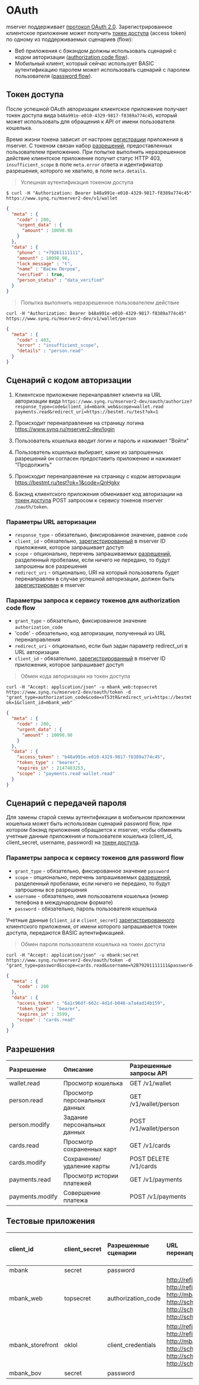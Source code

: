 
# OAuth

mserver поддерживает [протокол OAuth 2.0](http://oauth.net/2/).
Зарегистрированное клиентское приложение может получить [токен доступа](#token-dostupa) (access token) по одному из поддерживаемых сценариев (flow):

* Веб приложения с бэкэндом должны использовать сценарий с кодом авторизации ([authorization code flow](http://tools.ietf.org/html/rfc6749#section-1.3.1)).
* Мобильный клиент, который сейчас использует BASIC аутентификацию паролем может использовать сценарий с паролем пользователя 
([password flow](http://tools.ietf.org/html/rfc6749#section-1.3.3)).

## Токен доступа

После успешной OAuth авторизации клиентское приложение получает токен доступа вида 
`b48a991e-e010-4329-9817-f8389a774c45`, который может использовать для обращения к API от имени пользователя кошелька. 

Время жизни токена зависит от настроек [регистрации](#testovye-prilozheniya) приложения в mserver. 
С токеном связан набор [разрешений](#razresheniya), предоставленных пользователем приложению. 
При попытке выполнить неразрешенное действие клиентское приложение получит статус HTTP 403, `insufficient_scope` в поле `meta.error` ответа и идентификатор разрешения, которого не хватило, в поле `meta.details`.

> Успешная аутентификация токеном доступа

```shell
$ curl -H "Authorization: Bearer b48a991e-e010-4329-9817-f8389a774c45" https://www.synq.ru/mserver2-dev/v1/wallet
```

```json
{
  "meta" : {
    "code" : 200,
    "urgent_data" : {
      "amount" : 10098.98
    }
  },
  "data" : {
    "phone" : "+79261111111",
    "amount" : 10098.98,
    "lock_message" : "t",
    "name" : "Васян Петров",
    "verified" : true,
    "person_status" : "data_verified"
  }
}
```

> Попытка выполнить неразрешенное пользователем действие


```shell
curl -H "Authorization: Bearer b48a991e-e010-4329-9817-f8389a774c45" https://www.synq.ru/mserver2-dev/v1/wallet/person
```
```json
{
  "meta" : {
    "code" : 403,
    "error" : "insufficient_scope",
    "details" : "person.read"
  }
}
```

## Сценарий с кодом авторизации

1. Клиентское приложение перенаправляет клиента на URL авторизации вида `https://www.synq.ru/mserver2-dev/oauth/authorize?response_type=code&client_id=mbank_web&scope=wallet.read payments.read&redirect_uri=https://bestmt.ru/test?ok=1`

2. Происходит перенаправление на страницу логина https://www.synq.ru/mserver2-dev/login

3. Пользователь кошелька вводит логин и пароль и нажимает "Войти"

4. Пользователь кошелька выбирает, какие из запрошенных разрешений он согласен предоставить приложению и нажимает "Продолжить"

5. Происходит перенаправление на страницу с кодом авторизации https://bestmt.ru/test?ok=1&code=QnHgkv

6. Бэкэнд клиентского приложения обменивает код авторизации на [токен доступа](#token-dostupa) POST запросом к сервису токенов mserver `/oauth/token`.

### Параметры URL авторизации
 
 * `response_type` - обязательно, фиксированное значение, равное `code`
 * `client_id` - обязательно, [зарегистрированный](#testovye-prilozheniya) в mserver ID приложения, которое запрашивает доступ
 * `scope` - опционально, перечень запрашиваемых [разрешений](#razresheniya), разделенный пробелами, если ничего не передано, то будут запрошены все разрешения
 * `redirect_uri` - опционально, URI на который пользователь будет перенаправлен в случае успешной авторизации, должен быть [зарегистрирован](#testovye-prilozheniya) в mserver

### Параметры запроса к сервису токенов для authorization code flow

* `grant_type` - обязательно, фиксированное значение `authorization_code`
* 'code' - обязательно, код авторизации, полученный из URL перенаправления
* `redirect_uri` - опционально, если был задан параметр redirect_uri в URL авторизации
* `client_id` - обязательно, [зарегистрированный](#testovye-prilozheniya) в mserver ID приложения, которое запрашивает доступ


> Обмен кода авторизации на токен доступа 

```shell
curl -H "Accept: application/json" -u mbank_web:topsecret https://www.synq.ru/mserver2-dev/oauth/token -d "grant_type=authorization_code&code=xT53tR&redirect_uri=https://bestmt.ru/test?ok=1&client_id=mbank_web"
```

```json
{
  "meta" : {
    "code" : 200,
    "urgent_data" : {
      "amount" : 10098.98
    }
  },
  "data" : {
    "access_token" : "b48a991e-e010-4329-9817-f8389a774c45",
    "token_type" : "bearer",
    "expires_in" : 2147483253,
    "scope" : "payments.read wallet.read"
  }
}
```





## Сценарий с передачей пароля

Для замены старой схемы аутентификации в мобильном приложении кошелька может быть использован сценарий password flow, при котором бэкэнд приложения обращается к mserver,
чтобы обменять учетные данные приложения и пользователя кошелька (client_id, client_secret, username, password) на [токен доступа](#token-dostupa).

### Параметры запроса к сервису токенов для password flow

* `grant_type` - обязательно, фиксированное значение `password`
* `scope` - опционально, перечень запрашиваемых [разрешений](#razresheniya), разделенный пробелами, если ничего не передано, то будут запрошены все разрешения
* `username` - обязательно, имя пользователя кошелька (номер телефона в международном формате)
* `password` - обязательно, пароль пользователя кошелька

Учетные данные (`client_id` и `client_secret`) [зарегистрированного](#testovye-prilozheniya) клиентского приложения, от имени которого запрашивается токен доступа, передаются BASIC аутентификацией.

> Обмен пароля пользователя кошелька на токен доступа

```shell
curl -H "Accept: application/json" -u mbank:secret https://www.synq.ru/mserver2-dev/oauth/token -d "grant_type=password&scope=cards.read&username=%2B79201111111&password=password"
```

```json
{
  "meta" : {
    "code" : 200
  },
  "data" : {
    "access_token" : "6a1c96df-662c-4d1d-b046-a7a4ad14b159",
    "token_type" : "bearer",
    "expires_in" : 3599,
    "scope" : "cards.read"
  }
}
```

## Разрешения

| Разрешение      | Описание                      | Разрешенные запросы API |
| :-------------- | :---------------------------- | :-----------------------|
| wallet.read     | Просмотр кошелька             | GET /v1/wallet          |
| person.read     | Просмотр персональных данных  | GET /v1/wallet/person   |
| person.modify   | Задание персональных данных   | POST /v1/wallet/person  |
| cards.read      | Просмотр сохраненных карт     | GET /v1/cards           |
| cards.modify    | Сохранение/удаление карты     | POST DELETE /v1/cards   |
| payments.read   | Просмотр истории платежей     | GET /v1/payments        |
| payments.modify | Совершение платежа            | POST /v1/payments       |

## Тестовые приложения

| client_id        | client_secret  | Разрешенные сценарии | URL перенаправления |  Время жизни токена, секунды |
| :----------------|:---------------|:-------------------- |:--------------------|:-----------------------------|
| mbank            | secret         | password             |                     | 3600                         |
| mbank_web        | topsecret      | authorization_code   | http://refill.dev http://refill.nebo15.me http://mbank.dev http://schet.dev http://schet.nebo15.me http://schet.ru | 2147483647 |
| mbank_storefront | oklol          | client_credentials   | http://refill.dev http://refill.nebo15.me http://mbank.dev http://schet.dev http://schet.nebo15.me http://schet.ru | 2147483647 |
| mbank_bov        | secret         | password             |                     | 3600                         |
